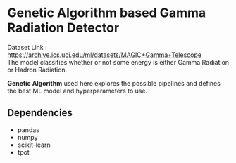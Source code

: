 # Genetic Algorithm based Gamma Radiation Detector
 
Dataset Link : https://archive.ics.uci.edu/ml/datasets/MAGIC+Gamma+Telescope  
The model classifies whether or not some energy is either Gamma Radiation or Hadron Radiation.  

**Genetic Algorithm** used here explores the possible pipelines and defines the best ML model and hyperparameters to use.
 
 ## Dependencies
 * pandas
 * numpy
 * scikit-learn
 * tpot
  
  
